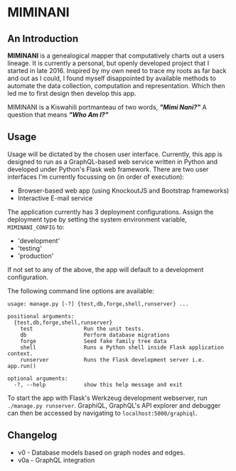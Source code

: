 # MIMINANI
## An Introduction

**MIMINANI** is a genealogical mapper that computatively charts out a users lineage. It is currently a personal, but openly developed project that I started in late 2016. Inspired by my own need to trace my roots as far back and out as I could, I found myself disappointed by available methods to automate the data collection, computation and representation. Which then led me to first design then develop this app.

MIMINANI is a Kiswahili portmanteau of two words, **_"Mimi Nani?"_** A question that means **_"Who Am I?"_**

## Usage
Usage will be dictated by the chosen user interface. Currently, this app is designed to run as a GraphQL-based web service written in Python and developed under Python's Flask web framework. There are two user interfaces I'm currently focussing on (in order of execution):
- Browser-based web app (using KnockoutJS and Bootstrap frameworks)
- Interactive E-mail service

The application currently has 3 deployment configurations. Assign the deployment type by setting the system environment variable, `MIMINANI_CONFIG` to:
- 'development'
- 'testing'
- 'production'

If not set to any of the above, the app will default to a development configuration.

The following command line options are available:
```
usage: manage.py [-?] {test,db,forge,shell,runserver} ...

positional arguments:
  {test,db,forge,shell,runserver}
    test                Run the unit tests.
    db                  Perform database migrations
    forge               Seed fake family tree data
    shell               Runs a Python shell inside Flask application context.
    runserver           Runs the Flask development server i.e. app.run()

optional arguments:
  -?, --help            show this help message and exit
```

To start the app with Flask's Werkzeug development webserver, run `./manage.py runserver`. GraphiQL, GraphQL's API explorer and debugger can then be accessed by navigating to `localhost:5000/graphiql`.

## Changelog
- v0  - Database models based on graph nodes and edges.
- v0a - GraphQL integration